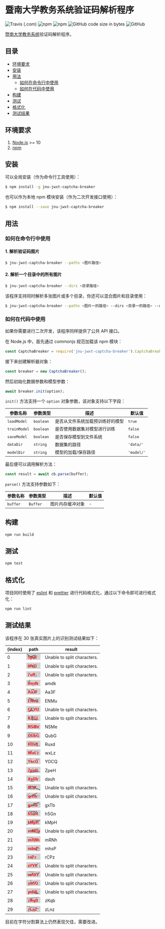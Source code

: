 # 暨南大学教务系统验证码解析程序

![Travis (.com)](https://img.shields.io/travis/com/azxj/jnu-jwxt-captcha-breaker)
![npm](https://img.shields.io/npm/v/jnu-jwxt-captcha-breaker)
![npm](https://img.shields.io/npm/dw/jnu-jwxt-captcha-breaker)
![GitHub code size in bytes](https://img.shields.io/github/languages/code-size/azxj/jnu-jwxt-captcha-breaker)
![GitHub](https://img.shields.io/github/license/azxj/jnu-jwxt-captcha-breaker)

[暨南大学教务系统](https://jwxt.jnu.edu.cn)验证码解析程序。

## 目录

- [环境要求](#prerequisites)
- [安装](#installation)
- [用法](#usage)
  - [如何在命令行中使用](#cli-usage)
  - [如何在代码中使用](#code-usage)
- [构建](#build)
- [测试](#test)
- [格式化](#formatting)
- [测试结果](#result)

## <a name="prerequisites"></a> 环境要求

1. [Node.js](https://nodejs.org) >= 10
2. [npm](https://www.npmjs.com)

## <a name="installation"></a> 安装

可以全局安装（作为命令行工具使用）：

```bash
$ npm install -g jnu-jwxt-captcha-breaker
```

也可以作为本地 npm 模块安装（作为二次开发接口使用）：

```bash
$ npm install --save jnu-jwxt-captcha-breaker
```

## <a name="usage"></a> 用法

### <a name="cli-usage"></a> 如何在命令行中使用

#### 1. 解析验证码图片

```bash
$ jnu-jwxt-captcha-breaker --paths <图片路径>
```

#### 2. 解析一个目录中的所有图片

```bash
$ jnu-jwxt-captcha-breaker --dirs <目录路径>
```

该程序支持同时解析多张图片或多个目录，你还可以混合图片和目录使用：

```bash
$ jnu-jwxt-captcha-breaker --paths <图片一的路径> --dirs <目录一的路径> --dirs <目录二的路径> --paths <图片二的路径>
```

### <a name="code-usage"></a> 如何在代码中使用

如果你需要进行二次开发，该程序同样提供了公共 API 接口。

在 Node.js 中，首先通过 commonjs 规范加载该 npm 模块：

```javascript
const CaptchaBreaker = require('jnu-jwxt-captcha-breaker').CaptchaBreaker;
```

接下来创建解析器对象：

```javascript
const breaker = new CaptchaBreaker();
```

然后初始化数据参数和模型参数：

```javascript
await breaker.init(option);
```

`init()` 方法支持一个 `option` 对象参数，该对象支持以下字段：

| 参数名称     | 参数类型  | 描述                             | 默认值     |
| ------------ | --------- | -------------------------------- | ---------- |
| `loadModel`  | `boolean` | 是否从文件系统加载预训练好的模型 | `true`     |
| `trainModel` | `boolean` | 是否使用数据集对模型进行训练     | `false`    |
| `saveModel`  | `boolean` | 是否保存模型到文件系统           | `false`    |
| `dataDir`    | `string`  | 数据集的路径                     | `'data/'`  |
| `modelDir`   | `string`  | 模型的加载/保存路径              | `'model/'` |

最后便可以调用解析方法：

```javascript
const result = await cb.parse(buffer);
```

`parse()` 方法支持参数如下：

| 参数名称 | 参数类型 | 描述             | 默认值 |
| -------- | -------- | ---------------- | ------ |
| `buffer` | `Buffer` | 图片内存缓冲对象 | -      |

## <a name="build"></a> 构建

```bash
npm run build
```

## <a name="test"></a> 测试

```bash
npm test
```

## <a name="formatting"></a> 格式化

项目同时使用了 [eslint](https://github.com/eslint/eslint) 和 [prettier](https://github.com/prettier/prettier) 进行代码格式化，通过以下命令即可进行格式化：

```bash
npm run lint
```

## <a name="result"></a> 测试结果

该程序在 30 张真实图片上的识别测试结果如下：

| (index) | path                  | result                      |
| ------- | --------------------- | --------------------------- |
| 0       | ![](./asset/5yu6.png) | Unable to split characters. |
| 1       | ![](./asset/6fYG.png) | Unable to split characters. |
| 2       | ![](./asset/7uff.png) | Unable to split characters. |
| 3       | ![](./asset/8mdk.png) | amdk                        |
| 4       | ![](./asset/Aa3F.png) | Aa3F                        |
| 5       | ![](./asset/ENeU.png) | ENMu                        |
| 6       | ![](./asset/GCYU.png) | Unable to split characters. |
| 7       | ![](./asset/KXGL.png) | Unable to split characters. |
| 8       | ![](./asset/NSMe.png) | NSMe                        |
| 9       | ![](./asset/QUbG.png) | QubG                        |
| 10      | ![](./asset/RUx8.png) | Ruxd                        |
| 11      | ![](./asset/WxLz.png) | wxLz                        |
| 12      | ![](./asset/YecQ.png) | YOCQ                        |
| 13      | ![](./asset/ZpeH.png) | ZpeH                        |
| 14      | ![](./asset/daUh.png) | dauh                        |
| 15      | ![](./asset/fK3K.png) | Unable to split characters. |
| 16      | ![](./asset/giHh.png) | Unable to split characters. |
| 17      | ![](./asset/gxTb.png) | gxTb                        |
| 18      | ![](./asset/h5Gn.png) | h5Gn                        |
| 19      | ![](./asset/kMpR.png) | kMpH                        |
| 20      | ![](./asset/mMUa.png) | Unable to split characters. |
| 21      | ![](./asset/mRNh.png) | mRNh                        |
| 22      | ![](./asset/mhsP.png) | mhsP                        |
| 23      | ![](./asset/rcPz.png) | rCPz                        |
| 24      | ![](./asset/sYYX.png) | Unable to split characters. |
| 25      | ![](./asset/wAnY.png) | Unable to split characters. |
| 26      | ![](./asset/xh5Q.png) | Unable to split characters. |
| 27      | ![](./asset/ysUA.png) | Unable to split characters. |
| 28      | ![](./asset/zKqB.png) | zKqb                        |
| 29      | ![](./asset/zLnZ.png) | zLnz                        |

目前在字符分割算法上仍然表现欠佳，需要改进。
